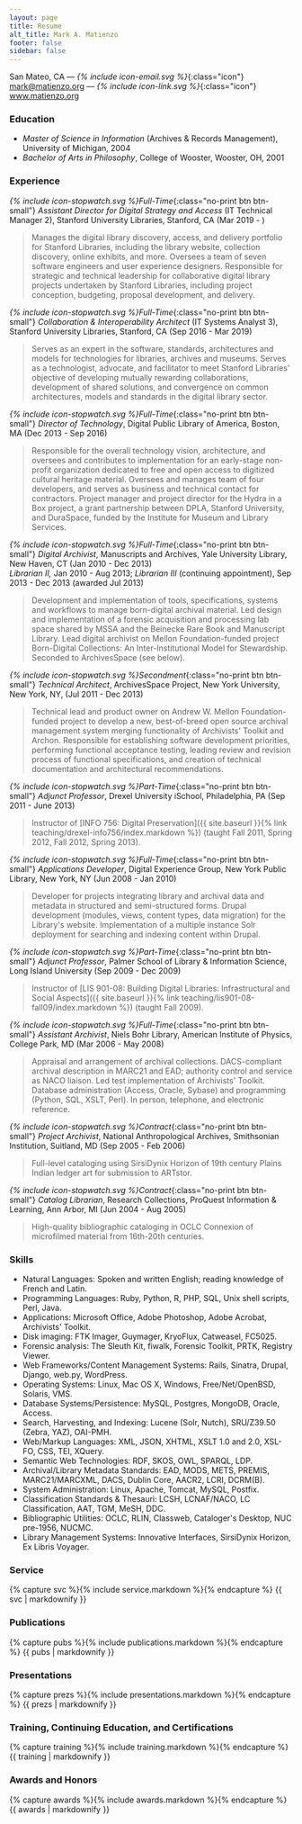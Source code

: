 ```yaml
---
layout: page
title: Resume
alt_title: Mark A. Matienzo
footer: false
sidebar: false
---
```


San Mateo, CA — _{% include icon-email.svg %}_{:class="icon"} mark@matienzo.org — _{% include icon-link.svg %}_{:class="icon"} www.matienzo.org

### Education

* *Master of Science in Information* (Archives &amp; Records Management), University of Michigan, 2004
* *Bachelor of Arts in Philosophy*, College of Wooster, Wooster, OH, 2001

### Experience

_<span class="icon">{% include icon-stopwatch.svg %}</span>Full-Time_{:class="no-print btn btn-small"} *Assistant Director for Digital Strategy and Access* (IT Technical Manager 2), Stanford University Libraries, Stanford, CA (Mar 2019 - )<br/>

> Manages the digital library discovery, access, and delivery portfolio for Stanford Libraries, including the library website, collection discovery, online exhibits, and more. Oversees a team of seven software engineers and user experience designers. Responsible for strategic and technical leadership for collaborative digital library projects undertaken by Stanford Libraries, including project conception, budgeting, proposal development, and delivery.

_<span class="icon">{% include icon-stopwatch.svg %}</span>Full-Time_{:class="no-print btn btn-small"} *Collaboration &amp; Interoperability Architect* (IT Systems Analyst 3), Stanford University Libraries, Stanford, CA (Sep 2016 - Mar 2019)<br/>

> Serves as an expert in the software, standards, architectures and models for technologies for libraries, archives and museums. Serves as a technologist, advocate, and facilitator to meet Stanford Libraries' objective of developing mutually rewarding collaborations, development of shared solutions, and convergence on common architectures, models and standards in the digital library sector.

_<span class="icon">{% include icon-stopwatch.svg %}</span>Full-Time_{:class="no-print btn btn-small"} *Director of Technology*, Digital Public Library of America, Boston, MA (Dec 2013 - Sep 2016)<br/>

> Responsible for the overall technology vision, architecture, and oversees and contributes to implementation for an early-stage non-profit organization dedicated to free and open access to digitized cultural heritage material. Oversees and manages team of four developers, and serves as business and technical contact for contractors. Project manager and project director for the Hydra in a Box project, a grant partnership between DPLA, Stanford University, and DuraSpace, funded by the Institute for Museum and Library Services.

_<span class="icon">{% include icon-stopwatch.svg %}</span>Full-Time_{:class="no-print btn btn-small"} *Digital Archivist*, Manuscripts and Archives, Yale University Library, New Haven, CT (Jan 2010 - Dec 2013)<br/>
*Librarian II,* Jan 2010 - Aug 2013; *Librarian III* (continuing appointment), Sep 2013 - Dec 2013 (awarded Jul 2013)

> Development and implementation of tools, specifications, systems and workflows to manage born-digital archival material. Led design and implementation of a forensic acquisition and processing lab space shared by MSSA and the Beinecke Rare Book and Manuscript Library. Lead digital archivist on Mellon Foundation-funded project Born-Digital Collections: An Inter-Institutional Model for Stewardship. Seconded to ArchivesSpace (see below).

_<span class="icon">{% include icon-stopwatch.svg %}</span>Secondment_{:class="no-print btn btn-small"} *Technical Architect*, ArchivesSpace Project, New York University, New York, NY, (Jul 2011 - Dec 2013)

> Technical lead and product owner on Andrew W. Mellon Foundation-funded project to develop a new, best-of-breed open source archival management system merging functionality of Archivists' Toolkit and Archon. Responsible for establishing software development priorities, performing functional acceptance testing, leading review and revision process of functional specifications, and creation of technical documentation and architectural recommendations.

_<span class="icon">{% include icon-stopwatch.svg %}</span>Part-Time_{:class="no-print btn btn-small"} *Adjunct Professor*, Drexel University iSchool, Philadelphia, PA (Sep 2011 - June 2013)

> Instructor of [INFO 756: Digital Preservation]({{ site.baseurl }}{% link teaching/drexel-info756/index.markdown %}) (taught Fall 2011, Spring 2012, Fall 2012, Spring 2013).

<!-- <span class="label label-warning"><i class="icon-time">&nbsp;</i> Consulting</span>
*Consultant*, Philadelphia Area Center for History of Science, Philadelphia, PA (Aug 2009 - Aug 2011)

> Development of a multi-institutional search portal for bibliographic records, using Python, Ruby and Solr.

_<span class="icon">{% include icon-stopwatch.svg %}</span>Consulting_{:class="no-print btn btn-small"} *Consultant*, Brooklyn Historical Society, Brooklyn, NY (May 2011 - Jul 2011)

> Development of a PHP plugin to import MARCXML data into a WordPress-based online catalog.
 -->

_<span class="icon">{% include icon-stopwatch.svg %}</span>Full-Time_{:class="no-print btn btn-small"} *Applications Developer*, Digital Experience Group, New York Public Library, New York, NY (Jun 2008 - Jan 2010)

> Developer for projects integrating library and archival data and metadata in structured and semi-structured forms. Drupal development (modules, views, content types, data migration) for the Library's website. Implementation of a multiple instance Solr deployment for searching and indexing content within Drupal.

_<span class="icon">{% include icon-stopwatch.svg %}</span>Part-Time_{:class="no-print btn btn-small"} *Adjunct Professor*, Palmer School of Library &amp; Information Science, Long Island University (Sep 2009 - Dec 2009)

> Instructor of [LIS 901-08: Building Digital Libraries: Infrastructural and Social Aspects]({{ site.baseurl }}{% link teaching/lis901-08-fall09/index.markdown %}) (taught Fall 2009).

_<span class="icon">{% include icon-stopwatch.svg %}</span>Full-Time_{:class="no-print btn btn-small"} *Assistant Archivist*, Niels Bohr Library, American Institute of Physics, College Park, MD (Mar 2006 - May 2008)

> Appraisal and arrangement of archival collections. DACS-compliant archival description in MARC21 and EAD; authority control and service as NACO liaison. Led test implementation of Archivists' Toolkit. Database administration (Access, Oracle, Sybase) and programming (Python, SQL, XSLT, Perl). In person, telephone, and electronic reference.

_<span class="icon">{% include icon-stopwatch.svg %}</span>Contract_{:class="no-print btn btn-small"} *Project Archivist*, National Anthropological Archives, Smithsonian Institution, Suitland, MD (Sep 2005 - Feb 2006)

> Full-level cataloging using SirsiDynix Horizon of 19th century Plains Indian ledger art for submission to ARTstor.

_<span class="icon">{% include icon-stopwatch.svg %}</span>Contract_{:class="no-print btn btn-small"} *Catalog Librarian*, Research Collections, ProQuest Information & Learning, Ann Arbor, MI (Jun 2004 - Aug 2005)

> High-quality bibliographic cataloging in OCLC Connexion of microfilmed material from 16th-20th centuries.

### Skills

* Natural Languages: Spoken and written English; reading knowledge of French and Latin.
* Programming Languages: Ruby, Python, R, PHP, SQL, Unix shell scripts, Perl, Java.
* Applications: Microsoft Office, Adobe Photoshop, Adobe Acrobat, Archivists' Toolkit.
* Disk imaging: FTK Imager, Guymager, KryoFlux, Catweasel, FC5025.
* Forensic analysis: The Sleuth Kit, fiwalk, Forensic Toolkit, PRTK, Registry Viewer.
* Web Frameworks/Content Management Systems: Rails, Sinatra, Drupal, Django, web.py, WordPress.
* Operating Systems: Linux, Mac OS X, Windows, Free/Net/OpenBSD, Solaris, VMS.
* Database Systems/Persistence: MySQL, Postgres, MongoDB, Oracle, Access.
* Search, Harvesting, and Indexing: Lucene (Solr, Nutch), SRU/Z39.50 (Zebra, YAZ), OAI-PMH.
* Web/Markup Languages: XML, JSON, XHTML, XSLT 1.0 and 2.0, XSL-FO, CSS, TEI, XQuery.
* Semantic Web Technologies: RDF, SKOS, OWL, SPARQL, LDP.
* Archival/Library Metadata Standards: EAD, MODS, METS, PREMIS, MARC21/MARCXML, DACS, Dublin Core, AACR2, LCRI, DCRM(B).
* System Administration: Linux, Apache, Tomcat, MySQL, Postfix.
* Classification Standards & Thesauri: LCSH, LCNAF/NACO, LC Classification, AAT, TGM, MeSH, DDC.
* Bibliographic Utilities: OCLC, RLIN, Classweb, Cataloger's Desktop, NUC pre-1956, NUCMC.
* Library Management Systems: Innovative Interfaces, SirsiDynix Horizon, Ex Libris Voyager.

### Service

{% capture svc %}{% include service.markdown %}{% endcapture %}
{{ svc | markdownify }}

### Publications

{% capture pubs %}{% include publications.markdown %}{% endcapture %}
{{ pubs | markdownify }}

### Presentations

{% capture prezs %}{% include presentations.markdown %}{% endcapture %}
{{ prezs | markdownify }}

### Training, Continuing Education, and Certifications

{% capture training %}{% include training.markdown %}{% endcapture %}
{{ training | markdownify }}

### Awards and Honors

{% capture awards %}{% include awards.markdown %}{% endcapture %}
{{ awards | markdownify }}
